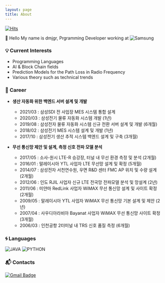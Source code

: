 ```yaml
---
layout: page
title: About
---
```

<!-- 
<p class="message">
  안녕하세요. 업데이트 예정입니다.
</p> -->


 [![Hits](https://hits.seeyoufarm.com/api/count/incr/badge.svg?url=https%3A%2F%2Fgithub.com%2Fdmjgr5)](https://hits.seeyoufarm.com)
 
  <!-- ![Hits](https://img.shields.io/github/followers/dmjgr5?label=Follow) -->

:wave: Hello My name is dmjgr, Prgramming Developer working at ![Samsung](https://img.shields.io/badge/Samsung-%231428A0.svg?style=for-the-badge&logo=samsung&logoColor=white)

### :bulb: **Current Interests**
- Programming Languages
- AI & Block Chain fields
- Prediction Models for the Path Loss in Radio Frequency
- Various theory such as technical trends

### :purple_heart: **Career**

- **생산 자동화 위한 백엔드 서버 설계 및 개발**

  - 2021/03 : 삼성SDI 전 사업장 MES 시스템 통합 설계
  - 2020/03 : 삼성전기 물류 자동화 시스템 개발 (1년)
  - 2019/08 : 삼성전자 물류 자동화 시스템 신규 전환 서버 설계 및 개발 (6개월)
  - 2018/02 : 삼성전기 MES 시스템 설계 및 개발 (1년)
  - 2017/10 : 삼성전기 생산 추적 시스템 백엔드 설계 및 구축 (3개월)

- **무선 통신망 제안 및 설계,  측정 신호 전파 모델 분석**

  - 2017/05 : 소사-원시 LTE-R 승강장, 터널 내 무선 환경 측정 및 분석 (2개월)
  - 2016/01 : 말레이시아 YTL 사업자 LTE 무선망 설계 및 확정 (5개월)
  - 2014/07 : 삼성전자 서천연수원, 우면 R&D 센터 FMC AP 위치 및 수량 설계 (2개월)
  - 2012/06 : 인도 RJIL 사업자 신규 LTE 전국망 전파모델 분석 및 망설계 (2년)
  - 2011/06 : 미얀마 RedLink 사업자 WiMAX 무선 통신망 설계 및 사이트 확정 (2개월)
  - 2009/05 : 말레이시아 YTL 사업자 WiMAX 무선 통신망 기본 설계 및 제안 (2년)
  - 2007/04 : 사우디아라비아 Bayanat 사업자 WiMAX 무선 통신망 사이트 확정 (3개월)
  - 2006/03 : 인천공항 2터미널 내 TRS 신호 품질 측정 (6개월)


<!-- | **Type** | **Date** | **Contents** | **Organization** |
|:--------:|:--------:|:--------:|:--------:|
| **:mortar_board: Education** | 2014. 3 ~ 2020. 2 | Department of Mathematics, Software | **ss University** |
| **Research activities** | 2018. 12 ~ 2019. 6 | Undergraduate Research Students | **aae Univ. SE Lab** |
| **External activities** | 2019. 6 ~ 8 | Global Start-up Challenge (Start-up in Australia) | **EndorFin** |
| **Research activities** | 2020. 1 ~ 7 | Team leader of Mevia, 6th Open-Lab | **Korea AI Lab** |
| **:office:Employment** | 2020. 5 ~ 2021. 5 | QA, SW Engineer | **Intel** |
| **External activities** | 2020. 10 ~ 2021. 1 | Google MachineLearning BootCamp | **Google Developers** |
| **Research activities** | 2021. 1 ~ 4 | Team leader of IVADL, 8th Open-Lab | **Korea AI Lab** |
| **:office:Employment** | 2021. 6 ~ | Deeplearning Engineer | **Intel** | -->

### :cyclone: **Languages**
![JAVA](https://img.shields.io/badge/JAVA-%E2%98%85%E2%98%85%E2%98%85%E2%98%85%E2%98%85-3DDC84?style=plastic&logo=android&logoColor=white) ![PYTHON](https://img.shields.io/badge/PYTHON-%E2%98%85%E2%98%85%E2%98%85%E2%98%85%E2%98%86-0696D7?style=plastic&logo=Python&logoColor=white)

<!-- 
[![Tensorflow Developer Certificate](https://img.shields.io/badge/Tensorflow%20Developer%20Certificate-FF6F00?logo=tensorflow&logoColor=white)](https://www.credential.net/28bacf68-2290-412e-a7cb-8b12ce42e04de) -->

### :mailbox_with_mail: **Contacts**
[![Gmail Badge](https://img.shields.io/badge/Gmail-d14836?style=flat-square&logo=Gmail&logoColor=white&link=mailto:dmjgr5@gmail.com)](mailto:dmjgr5@gmail.com)
 <!-- [![Facebook Badge](https://img.shields.io/badge/facebook-1877f2?style=flat-square&logo=facebook&logoColor=white&link=https://www.facebook.com/dmjgr5.kang)](https://www.facebook.com/dmjgr5.dmjgr5) [![Linkedin Badge](https://img.shields.io/badge/-LinkedIn-blue?style=flat-square&logo=Linkedin&logoColor=white&link=https://www.linkedin.com/in/dmjgr5-kang-1bb974179)](https://www.linkedin.com/in/dmjgr5-dmjgr5-1bb974179) [![Tech Blog Badge](http://img.shields.io/badge/-Tech%20blog-black?style=flat-square&logo=github&link=https://davinci-ai.tistory.com/)](https://davinci-ai.dmjgr5.com/)  -->
